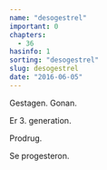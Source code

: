 ```yaml
---
name: "desogestrel"
important: 0
chapters:
  - 36
hasinfo: 1
sorting: "desogestrel"
slug: desogestrel
date: "2016-06-05"
---
```


Gestagen. Gonan.

Er 3. generation.

Prodrug.

Se progesteron.
